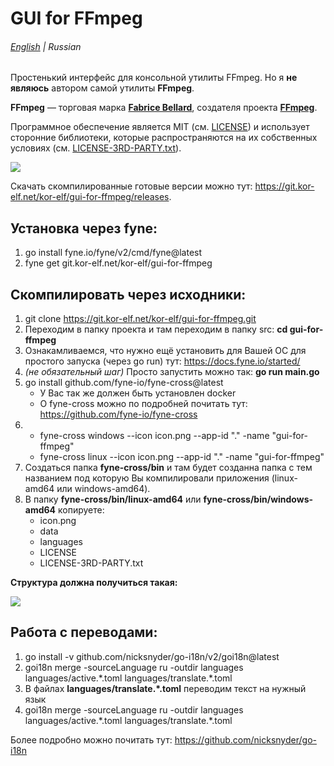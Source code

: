 # GUI for FFmpeg

###### [English](README.md) | Russian

<p>Простенький интерфейс для консольной утилиты FFmpeg. Но я <strong>не являюсь</strong> автором самой утилиты <strong>FFmpeg</strong>.</p>
<p><strong>FFmpeg</strong> — торговая марка <strong><a href="http://bellard.org/" target="_blank">Fabrice Bellard</a></strong>, создателя проекта <strong><a href="https://ffmpeg.org/about.html" target="_blank">FFmpeg</a></strong>.</p>

<p>Программное обеспечение является MIT (см. <a href="https://git.kor-elf.net/kor-elf/gui-for-ffmpeg/src/branch/main/LICENSE">LICENSE</a>) и использует сторонние библиотеки, которые распространяются на их собственных условиях (см. <a href="https://git.kor-elf.net/kor-elf/gui-for-ffmpeg/src/branch/main/LICENSE-3RD-PARTY.txt">LICENSE-3RD-PARTY.txt</a>).</p>

<img src="images/screenshot-gui-for-ffmpeg.png">

<p>Скачать скомпилированные готовые версии можно тут: <a href="https://git.kor-elf.net/kor-elf/gui-for-ffmpeg/releases">https://git.kor-elf.net/kor-elf/gui-for-ffmpeg/releases</a>.</p>

## Установка через fyne:
1. go install fyne.io/fyne/v2/cmd/fyne@latest
2. fyne get git.kor-elf.net/kor-elf/gui-for-ffmpeg

## Скомпилировать через исходники:
1. git clone https://git.kor-elf.net/kor-elf/gui-for-ffmpeg.git
2. Переходим в папку проекта и там переходим в папку src: **cd gui-for-ffmpeg**
3. Ознакамливаемся, что нужно ещё установить для Вашей ОС для простого запуска (через go run) тут: https://docs.fyne.io/started/
4. *(не обязательный шаг)* Просто запустить можно так: **go run main.go**
5. go install github.com/fyne-io/fyne-cross@latest
   * У Вас так же должен быть установлен docker
   * О fyne-cross можно по подробней почитать тут: https://github.com/fyne-io/fyne-cross
6. * fyne-cross windows --icon icon.png --app-id "." -name "gui-for-ffmpeg"
   * fyne-cross linux --icon icon.png --app-id "." -name "gui-for-ffmpeg"
7. Создаться папка **fyne-cross/bin** и там будет созданна папка с тем названием под которую Вы компилировали приложения (linux-amd64 или windows-amd64).
8. В папку **fyne-cross/bin/linux-amd64** или **fyne-cross/bin/windows-amd64** копируете:
   * icon.png
   * data
   * languages
   * LICENSE
   * LICENSE-3RD-PARTY.txt
<p><strong>Структура должна получиться такая:</strong></p>
<img src="images/screenshot-folder-structure.png">

## Работа с переводами:
1. go install -v github.com/nicksnyder/go-i18n/v2/goi18n@latest
2. goi18n merge -sourceLanguage ru -outdir languages languages/active.\*.toml languages/translate.\*.toml
3. В файлах **languages/translate.\*.toml** переводим текст на нужный язык
4. goi18n merge -sourceLanguage ru -outdir languages languages/active.\*.toml languages/translate.\*.toml

Более подробно можно почитать тут: https://github.com/nicksnyder/go-i18n